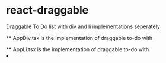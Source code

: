 # react-draggable
Draggable To Do list with div and li implementations seperately

** AppDiv.tsx is the implementation of draggable to-do with <div>
** AppLi.tsx is the implementation of draggable to-do with <li>  
